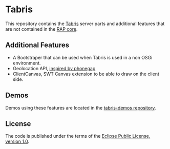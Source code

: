 Tabris
======

This repository contains the [Tabris](http://developer.eclipsesource.com/tabris/) server parts and additional features that are not contained in the [RAP core](http://eclipse.org/rap/).     

Additional Features
--------------------------
* A Bootstraper that can be used when Tabris is used in a non OSGi environment. 
* Geolocation API, [inspired by phonegap](http://docs.phonegap.com/en/1.4.1/phonegap_geolocation_geolocation.md.html#Geolocation)
* ClientCanvas, SWT Canvas extension to be able to draw on the client side.

Demos
-----
Demos using these features are located in the [tabris-demos repository](https://github.com/eclipsesource/rap-mobile-demos).

License
-------
The code is published under the terms of the [Eclipse Public License, version 1.0](http://www.eclipse.org/legal/epl-v10.html).